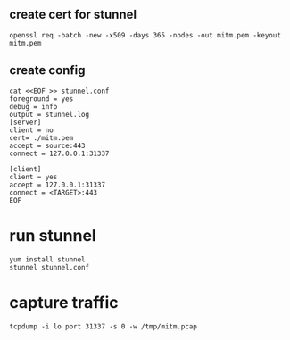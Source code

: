 ## create cert for stunnel
```openssl req -batch -new -x509 -days 365 -nodes -out mitm.pem -keyout mitm.pem```
## create config
```
cat <<EOF >> stunnel.conf
foreground = yes
debug = info
output = stunnel.log
[server]
client = no
cert= ./mitm.pem
accept = source:443
connect = 127.0.0.1:31337

[client]
client = yes
accept = 127.0.0.1:31337
connect = <TARGET>:443
EOF
```
# run stunnel 
```
yum install stunnel
stunnel stunnel.conf
```
# capture traffic
```
tcpdump -i lo port 31337 -s 0 -w /tmp/mitm.pcap
```
